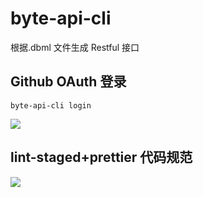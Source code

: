 # byte-api-cli

根据.dbml 文件生成 Restful 接口

## Github OAuth 登录

```shell
byte-api-cli login
```

![](https://moonstarimg.oss-cn-hangzhou.aliyuncs.com/picgo_img/byte-api-cli-login.gif)

## lint-staged+prettier 代码规范

![](https://moonstarimg.oss-cn-hangzhou.aliyuncs.com/picgo_img/husky_lint.gif)

##
